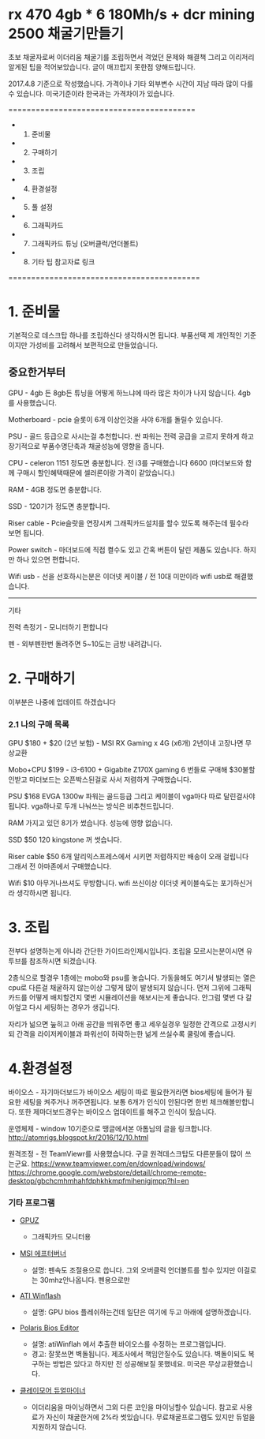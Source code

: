 # rx 470 4gb * 6 180Mh/s + dcr mining 2500 채굴기만들기

초보 채굴자로써 이더리움 채굴기를 조립하면서 격었던 문제와 해결책 그리고 이리저리 알게된 팁을 적어보았습니다.
글이 매끄럽지 못한점 양해드립니다.

2017.4.8 기준으로 작성했습니다. 가격이나 기타 외부변수 시간이 지남 따라 많이 다를 수 있습니다. 
미국기준이라 한국과는 가격차이가 있습니다.

=========================================
- 1. 준비물
- 2. 구매하기
- 3. 조립
- 4. 환경설정
- 5. 풀 설정
- 6. 그래픽카드
- 7. 그래픽카드 튜닝 (오버클럭/언더볼트)
- 8. 기타 팁
참고자료 링크

==========================================
# 1. 준비물

기본적으로 데스크탑 하나를 조립하신다 생각하시면 됩니다.
부품선택 제 개인적인 기준이지만 가성비를 고려해서 보편적으로 만들었습니다.

## 중요한거부터 
GPU - 4gb 든 8gb든 튜닝을 어떻게 하느냐에 따라 많은 차이가 나지 않습니다. 4gb를 사용했습니다.

Motherboard - pcie 슬롯이 6개 이상인것을 사야 6개를 돌릴수 있습니다.

PSU - 골드 등급으로 사시는걸 추천합니다. 싼 파워는 전력 공급을 고르지 못하게 하고 장기적으로 부품수명단축과 채굴성능에 영향을 줍니다.

CPU - celeron 1151 정도면 충분합니다. 전 i3를 구매했습니다 6600 (마더보드와 함께 구매시 할인혜택때문에 셀러론이랑 가격이 같았습니다.)

RAM - 4GB 정도면 충분합니다.

SSD - 120기가 정도면 충분합니다.

Riser cable - Pcie슬랏을 연장시켜 그래픽카드설치를 할수 있도록 해주는데 필수라 보면 됩니다.

Power switch - 마더보드에 직접 켤수도 있고 간혹 버튼이 달린 제품도 있습니다. 하지만 하나 있으면 편합니다.

Wifi usb - 선을 선호하시는분은 이더넷 케이블 / 전 10대 미만이라 wifi usb로 해결했습니다.

--------------------------------------------------------

기타

전력 측정기 - 모니터하기 편합니다

펜 - 외부펜한번 돌려주면 5~10도는 금방 내려갑니다.

# 2. 구매하기
이부분은 나중에 업데이트 하겠습니다

### 2.1 나의 구매 목록

GPU 		$180 + $20 (2년 보험) - MSI RX Gaming x 4G (x6개)
		2년이내 고장나면 무상교환
		
Mobo+CPU	$199	- i3-6100 + Gigabite Z170X gaming 6
		번들로 구매해 $30불할인받고 마더보드는 오픈박스된걸로 사서 저렴하게 구매했습니다.
		
PSU		$168 EVGA 1300w
		파워는 골드등급 그리고 케이블이 vga마다 따로 달린걸사야됩니다. vga하나로 두개 나눠쓰는 방식은 비추천드립니다.
		
RAM 		가지고 있던 8기가 썼습니다. 성능에 영향 없습니다.

SSD		$50 120 kingstone 꺼 썻습니다.

Riser cable 	$50 6개   알리익스프레스에서 시키면 저렴하지만 배송이 오래 걸립니다 그래서 전 아마존에서 구매했습니다.

Wifi 		$10 아무거나쓰셔도 무방합니다. wifi 쓰신이상 이더넷 케이블속도는 포기하신거라 생각하시면 됩니다.



# 3. 조립

전부다 설명하는게 아니라 간단한 가이드라인제시입니다. 조립을 모르시는분이시면 유투브를 참조하시면 되겠습니다.

2층식으로 할경우 1층에는 mobo와 psu를 놓습니다. 가동을해도 여기서 발생되는 열은 cpu로 다른걸 채굴하지 않는이상 그렇게 많이 발생되지 않습니다.
먼저 그위에 그래픽카드를 어떻게 배치할건지 몇번 시뮬레이션을 해보시는게 좋습니다. 안그럼 몇번 다 갈아엎고 다시 세팅하는 경우가 생깁니다.

자리가 넒으면 눞히고 아래 공간을 띄워주면 좋고 세우실경우 일정한 간격으로 고정시키되 간격을 라이저케이블과 파워선이 허락하는한 넒게 쓰실수록 쿨링에 좋습니다.



# 4.환경설정

바이오스 - 자기마더보드가 바이오스 세팅이 따로 필요한거라면 bios세팅에 들어가 필요한 세팅을 켜주거나 꺼주면됩니다. 보통 6개가 인식이 안된다면 한번 체크해볼만합니다. 또한 제마더보드경우는 바이오스 업데이트를 해주고 인식이 됬습니다.

운영체제 - window 10기준으로 땡글에서본 아톰님의 글을 링크합니다. http://atomrigs.blogspot.kr/2016/12/10.html

원격조정 - 전 TeamViewr를 사용했습니다. 구글 원격데스크탑도 다른분들이 많이 쓰는군요.
	https://www.teamviewer.com/en/download/windows/
	https://chrome.google.com/webstore/detail/chrome-remote-desktop/gbchcmhmhahfdphkhkmpfmihenigjmpp?hl=en
	
### 기타 프로그램

* [GPUZ] 
	- 그래픽카드 모니터용 

* [MSI 에프터버너]	
	- 설명: 펜속도 조절용으로 씁니다. 그외 오버클럭 언더볼트를 할수 있지만 이걸로는 30mhz안나옵니다. 펜용으로만

* [ATI Winflash]
	- 설명: GPU bios 플레쉬하는건데 일단은 여기에 두고 아래에 설명하겠습니다.

* [Polaris Bios Editor]
	- 설명: atiWinflah 에서 추출한 바이오스를 수정하는 프로그램입니다.
	- 경고: 잘못쓰면 벽돌됩니다. 제조사에서 책임안질수도 있습니다. 벽돌이되도 복구하는 방법은 있다고 하지만 전 성공해보질 못했네요. 미국은 무상교환했습니다.

* [클레이모어 듀얼마이너]
	- 이더리움을 마이닝하면서 그외 다른 코인을 마이닝할수 있습니다. 참고로 사용료가 자신이 채굴한거에 2%라 썻있습니다. 무료채굴프로그램도 있지만 듀얼을 지원하지 않습니다.

[GPUZ]: https://www.techpowerup.com/gpuz/
[MSI 에프터버너]: http://download.msi.com/uti_exe/vga/MSIAfterburnerSetup.zip	
[ATI Winflash]: https://www.techpowerup.com/download/ati-winflash/
[Polaris Bios Editor]: https://github.com/caa82437/PolarisBiosEditor/archive/master.zip
[클레이모어 듀얼마이너]: https://bitcointalk.org/index.php?topic=1433925.0
